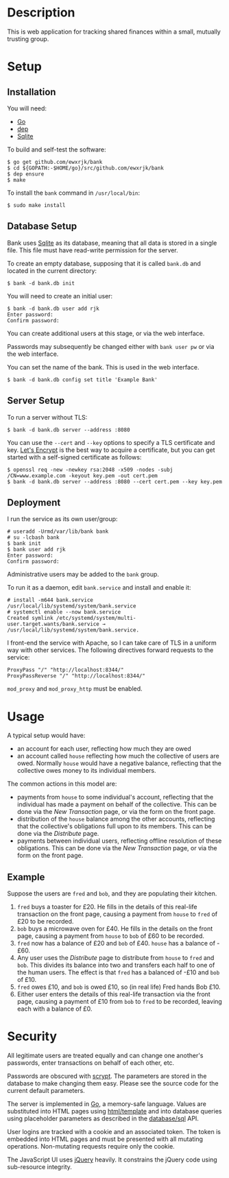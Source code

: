 # Description

This is web application for tracking shared finances within a small, mutually trusting group.

# Setup

## Installation

You will need:

- [Go](https://golang.org/)
- [dep](https://github.com/golang/dep)
- [Sqlite](https://www.sqlite.org/)

To build and self-test the software:

    $ go get github.com/ewxrjk/bank
    $ cd ${GOPATH:-$HOME/go}/src/github.com/ewxrjk/bank
    $ dep ensure
    $ make

To install the `bank` command in `/usr/local/bin`:

    $ sudo make install

## Database Setup

Bank uses [Sqlite](https://www.sqlite.org/) as its database,
meaning that all data is stored in a single file.
This file must have read-write permission for the server.

To create an empty database,
supposing that it is called `bank.db`
and located in the current directory:

    $ bank -d bank.db init

You will need to create an initial user:

    $ bank -d bank.db user add rjk 
    Enter password: 
    Confirm password: 

You can create additional users at this stage,
or via the web interface.

Passwords may subsequently be changed either with `bank user pw` or via the web interface.

You can set the name of the bank.
This is used in the web interface.

    $ bank -d bank.db config set title 'Example Bank'

## Server Setup

To run a server without TLS:

    $ bank -d bank.db server --address :8080

You can use the `--cert` and `--key` options to specify a TLS certificate and key.
[Let's Encrypt](https://letsencrypt.org/) is the best way to acquire a certificate,
but you can get started with a self-signed certificate as follows: 

    $ openssl req -new -newkey rsa:2048 -x509 -nodes -subj /CN=www.example.com -keyout key.pem -out cert.pem
    $ bank -d bank.db server --address :8080 --cert cert.pem --key key.pem

## Deployment

I run the service as its own user/group:

    # useradd -Urmd/var/lib/bank bank
    # su -lcbash bank
    $ bank init
    $ bank user add rjk
    Enter password:
    Confirm password:

Administrative users may be added to the `bank` group.

To run it as a daemon,
edit `bank.service` and install and enable it:

    # install -m644 bank.service /usr/local/lib/systemd/system/bank.service
    # systemctl enable --now bank.service
    Created symlink /etc/systemd/system/multi-user.target.wants/bank.service → /usr/local/lib/systemd/system/bank.service.

I front-end the service with Apache,
so I can take care of TLS in a uniform way
with other services.
The following directives forward requests to the service:

	ProxyPass "/" "http://localhost:8344/"
	ProxyPassReverse "/" "http://localhost:8344/"

`mod_proxy` and `mod_proxy_http` must be enabled.

# Usage

A typical setup would have:

- an account for each user, reflecting how much they are owed
- an account called `house` reflecting how much the collective of users are owed.
Normally `house` would have a negative balance, reflecting that the collective owes money to its individual members.

The common actions in this model are:

- payments from `house` to some individual's account, reflecting that the individual has made a payment on behalf of the collective.
This can be done via the _New Transaction_ page, or via the form on the front page.
- distribution of the `house` balance among the other accounts,
reflecting that the collective's obligations full upon to its members.
This can be done via the _Distribute_ page.
- payments between individual users, reflecting offline resolution of these obligations.
This can be done via the _New Transaction_ page, or via the form on the front page.

## Example

Suppose the users are `fred` and `bob`, and they are populating their kitchen.

1. `fred` buys a toaster for £20.
He fills in the details of this real-life transaction on the front page,
causing a payment from `house` to `fred` of £20 to be recorded.
2. `bob` buys a microwave oven for £40.
He fills in the details on the front page,
causing a payment from `house` to `bob` of £60 to be recorded.
3. `fred` now has a balance of £20 and `bob` of £40.
`house` has a balance of -£60.
4. Any user uses the _Distribute_ page
to distribute from `house` to `fred` and `bob`.
This divides its balance into two and transfers each half to one of the human users.
The effect is that `fred` has a balanced of -£10 and `bob` of £10.
5. `fred` owes £10, and `bob` is owed £10, so (in real life) Fred hands Bob £10.
6. Either user enters the details of this real-life transaction via the front page,
causing a payment of £10 from `bob` to `fred` to be recorded,
leaving each with a balance of £0.

# Security

All legitimate users are treated equally
and can change one another's
passwords, enter transactions on behalf of
each other, etc.

Passwords are obscured with [scrypt](https://en.wikipedia.org/wiki/Scrypt).
The parameters are stored in the database to make changing them easy.
Please see the source code for the current default parameters.

The server is implemented in [Go](https://golang.org/),
a memory-safe language.
Values are substituted into HTML pages using [html/template](https://golang.org/pkg/html/template/)
and into database queries using placeholder parameters as described in the [database/sql](https://golang.org/pkg/database/sql/) API.

User logins are tracked with a cookie and an associated token.
The token is embedded into HTML pages
and must be presented with all mutating operations.
Non-mutating requests require only the cookie.

The JavaScript UI uses [jQuery](https://jquery.com/) heavily.
It constrains the jQuery code using sub-resource integrity.
